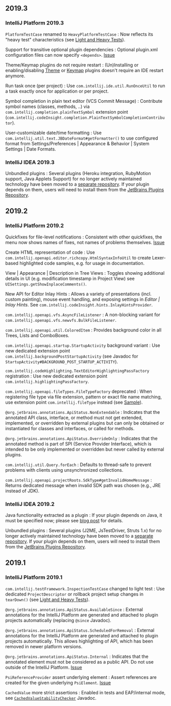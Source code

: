 [//]: # (title: Notable Changes in IntelliJ Platform and Plugins API 2019.*)

<!-- Copyright 2000-2022 JetBrains s.r.o. and other contributors. Use of this source code is governed by the Apache 2.0 license that can be found in the LICENSE file. -->

## 2019.3

### IntelliJ Platform 2019.3

`PlatformTestCase` renamed to `HeavyPlatformTestCase`
: Now reflects its "heavy test" characteristics (see [Light and Heavy Tests](light_and_heavy_tests.md)).

Support for transitive optional plugin dependencies
: Optional <path>plugin.xml</path> configuration files can now specify `<depends>`. [Issue](https://youtrack.jetbrains.com/issue/IDEA-209769)

Theme/Keymap plugins do not require restart
: (Un)Installing or enabling/disabling [Theme](themes_intro.md) or [Keymap](https://plugins.jetbrains.com/search?tags=Keymap) plugins doesn't require an IDE restart anymore.

Run task once (per project)
: Use `com.intellij.ide.util.RunOnceUtil` to run a task exactly once for application or per project.

Symbol completion in plain text editor (VCS Commit Message)
: Contribute symbol names (classes, methods, ..) via `com.intellij.completion.plainTextSymbol` extension point (`com.intellij.codeInsight.completion.PlainTextSymbolCompletionContributor`).

User-customizable date/time formatting
: Use `com.intellij.util.text.JBDateFormat#getFormatter()` to use configured format from <menupath>Settings/Preferences | Appearance & Behavior | System Settings | Date Formats</menupath>.

### IntelliJ IDEA 2019.3

Unbundled plugins
: Several plugins (Heroku integration, RubyMotion support, Java Applets Support) for no longer actively maintained technology have been moved to a [separate repository](https://github.com/JetBrains/intellij-obsolete-plugins/).
If your plugin depends on them, users will need to install them from the [JetBrains Plugins Repository](https://plugins.jetbrains.com).

## 2019.2

### IntelliJ Platform 2019.2

Quickfixes for file-level notifications
: Consistent with other quickfixes, the menu now shows names of fixes, not names of problems themselves. [Issue](https://youtrack.jetbrains.com/issue/IDEA-216731)

Create HTML representation of code
: Use `com.intellij.openapi.editor.richcopy.HtmlSyntaxInfoUtil` to create Lexer-based highlighted code samples, e.g. for usage in documentation.

View \| Appearance \| Description in Tree Views
: Toggles showing additional details in UI (e.g. modification timestamp in Project View) see `UISettings.getShowInplaceComments()`.

New API for Editor Inlay Hints
: Allows a variety of presentations (incl. custom painting), mouse event handling, and exposing settings in _Editor \| Inlay Hints_. See `com.intellij.codeInsight.hints.InlayHintsProvider`.

`com.intellij.openapi.vfs.AsyncFileListener`
: A non-blocking variant for `com.intellij.openapi.vfs.newvfs.BulkFileListener`.

`com.intellij.openapi.util.ColoredItem`
: Provides background color in all Trees, Lists and ComboBoxes.

`com.intellij.openapi.startup.StartupActivity` background variant
: Use new dedicated extension point `com.intellij.backgroundPostStartupActivity` (see Javadoc for `StartupActivity#BACKGROUND_POST_STARTUP_ACTIVITY`).

`com.intellij.codeHighlighting.TextEditorHighlightingPassFactory` registration
: Use new dedicated extension point `com.intellij.highlightingPassFactory`.

`com.intellij.openapi.fileTypes.FileTypeFactory` deprecated
: When registering file type via file extension, pattern or exact file name matching, use extension point `com.intellij.fileType` instead (see [Sample](language_and_filetype.md#register-the-filetype)).

`@org.jetbrains.annotations.ApiStatus.NonExtendable`
: Indicates that the annotated API class, interface, or method must not get extended, implemented, or overridden by external plugins but can only be obtained or instantiated for classes and interfaces, or called for methods.

`@org.jetbrains.annotations.ApiStatus.OverrideOnly`
: Indicates that the annotated method is part of SPI (Service Provider Interface), which is intended to be only implemented or overridden but never called by external plugins.

`com.intellij.util.Query.forEach`
: Defaults to thread-safe to prevent problems with clients using unsynchronized collections.

`com.intellij.openapi.projectRoots.SdkType#getInvalidHomeMessage`
: Returns dedicated message when invalid SDK path was chosen (e.g., JRE instead of JDK).

### IntelliJ IDEA 2019.2

Java functionality extracted as a plugin
: If your plugin depends on Java, it must be specified now; please see [blog post](https://blog.jetbrains.com/platform/2019/06/java-functionality-extracted-as-a-plugin/) for details.

Unbundled plugins
: Several plugins (J2ME, JsTestDriver, Struts 1.x) for no longer actively maintained technology have been moved to a [separate repository](https://github.com/JetBrains/intellij-obsolete-plugins/). If your plugin depends on them, users will need to install them from the [JetBrains Plugins Repository](https://plugins.jetbrains.com).

## 2019.1

### IntelliJ Platform 2019.1

`com.intellij.testFramework.InspectionTestCase` changed to light test
: Use dedicated `ProjectDescriptor` or rollback project setup changes in `tearDown()` (see [Light and Heavy Tests](light_and_heavy_tests.md)).

`@org.jetbrains.annotations.ApiStatus.AvailableSince`
: External annotations for the IntelliJ Platform are generated and attached to plugin projects automatically (replacing `@since` Javadoc).

`@org.jetbrains.annotations.ApiStatus.ScheduledForRemoval`
: External annotations for the IntelliJ Platform are generated and attached to plugin projects automatically. This allows highlighting of API, which has been removed in newer platform versions.

`@org.jetbrains.annotations.ApiStatus.Internal`
: Indicates that the annotated element must not be considered as a public API. Do not use outside of the IntelliJ Platform. [Issue](https://youtrack.jetbrains.com/issue/IDEA-211175)

`PsiReferenceProvider` assert underlying element
: Assert references are created for the given underlying `PsiElement`. [Issue](https://youtrack.jetbrains.com/issue/IDEA-203954)

`CachedValue` more strict assertions
: Enabled in tests and EAP/internal mode, see [`CachedValueStabilityChecker`](upsource:///platform/core-impl/src/com/intellij/util/CachedValueStabilityChecker.java) Javadoc.
